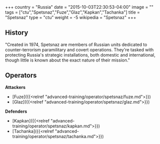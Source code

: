 +++
country = "Russia"
date = "2015-10-03T22:30:53-04:00"
image = ""
tags = ["ctu","Spetsnaz","Fuze","Glaz","Kapkan","Tachanka"]
title = "Spetsnaz"
type = "ctu"
weight = -5
wikipedia = "Spetsnaz"
+++

## History

"Created in 1974, Spetsnaz are members of Russian units dedicated to counter-terrorism paramilitary and covert operations. They're tasked with protecting Russia's strategic installations, both domestic and international, though little is known about the exact nature of their mission."

## Operators

**Attackers**

- [Fuze]({{<relref "advanced-training/operator/spetsnaz/fuze.md">}})
- [Glaz]({{<relref "advanced-training/operator/spetsnaz/glaz.md">}})

**Defenders**

- [Kapkan]({{<relref "advanced-training/operator/spetsnaz/kapkan.md">}})
- [Tachanka]({{<relref "advanced-training/operator/spetsnaz/tachanka.md">}})
